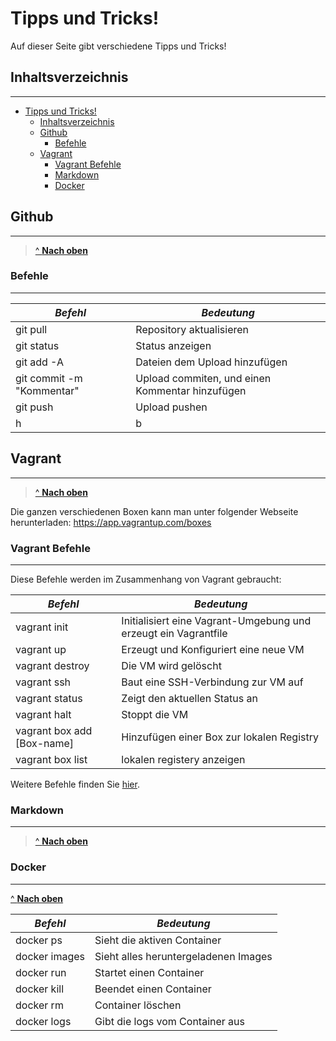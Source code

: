 # Tipps und Tricks!

Auf dieser Seite gibt verschiedene Tipps und Tricks!

## Inhaltsverzeichnis
***
- [Tipps und Tricks!](#tipps-und-tricks)
  - [Inhaltsverzeichnis](#inhaltsverzeichnis)
  - [Github](#github)
    - [Befehle](#befehle)
  - [Vagrant](#vagrant)
    - [Vagrant Befehle](#vagrant-befehle)
    - [Markdown](#markdown)
    - [Docker](#docker)


## Github
***
> [^ **Nach oben**](#Inhaltsverzeichnis)

### Befehle
***

| *Befehl*     | *Bedeutung* |
|------------|-----------|
| git pull | Repository aktualisieren |
| git status | Status anzeigen |
| git add -A | Dateien dem Upload hinzufügen |
| git commit -m "Kommentar" | Upload commiten, und einen Kommentar hinzufügen |
| git push | Upload pushen |
| h | b |

## Vagrant
***
> [^ **Nach oben**](#Inhaltsverzeichnis)

Die ganzen verschiedenen Boxen kann man unter folgender Webseite herunterladen: https://app.vagrantup.com/boxes

### Vagrant Befehle
***

Diese Befehle werden im Zusammenhang von Vagrant gebraucht:

| *Befehl*     | *Bedeutung* |
|------------|-----------|
| vagrant init | Initialisiert eine Vagrant-Umgebung und erzeugt ein Vagrantfile    |
| vagrant up | Erzeugt und Konfiguriert eine neue VM    |
| vagrant destroy        | Die VM wird gelöscht     |
| vagrant ssh | Baut eine SSH-Verbindung zur VM auf    |
| vagrant status | Zeigt den aktuellen Status an    |
| vagrant halt | Stoppt die VM    |
| vagrant box add [Box-name]         | Hinzufügen einer Box zur lokalen Registry       |
| vagrant box list | lokalen registery anzeigen    |

Weitere Befehle finden Sie [hier](https://www.vagrantup.com/docs/cli/).

### Markdown
***
> [^ **Nach oben**](#Inhaltsverzeichnis)
> 




### Docker
***
[^ **Nach oben**](#Inhaltsverzeichnis)

| *Befehl*     | *Bedeutung* |
|------------|-----------|
| docker ps |  Sieht die aktiven Container   |
| docker images |  Sieht alles heruntergeladenen Images   |
| docker run |  Startet einen Container   |
| docker kill |  Beendet einen Container  |
| docker rm | Container löschen   |
| docker logs | Gibt die logs vom Container aus   |
